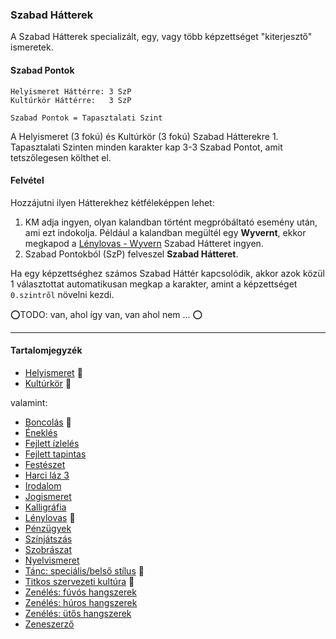 ### Szabad Hátterek

<!-- tag: szabad_hatter -->

A Szabad Hátterek specializált, egy, vagy több képzettséget "kiterjesztő" ismeretek.
#### Szabad Pontok
```
Helyismeret Háttérre: 3 SzP
Kultúrkör Háttérre:   3 SzP

Szabad Pontok = Tapasztalati Szint
```

A Helyismeret (3 fokú) és Kultúrkör (3 fokú) Szabad Hátterekre 1. Tapasztalati Szinten minden karakter kap 3-3 Szabad Pontot, amit tetszőlegesen költhet el.

#### Felvétel
Hozzájutni ilyen Hátterekhez kétféleképpen lehet:
1. KM adja ingyen, olyan kalandban történt megpróbáltató esemény után, ami ezt indokolja. Például a kalandban megültél egy **Wyvernt**, ekkor megkapod a [Lénylovas - Wyvern](hatterek.szabad/lenylovas.md) Szabad Hátteret ingyen.
2.  Szabad Pontokból (SzP) felveszel **Szabad Hátteret**.

Ha egy képzettséghez számos Szabad Háttér kapcsolódik, akkor azok közül 1 választottat automatikusan megkap a karakter, amint a képzettséget `0.szintről` növelni kezdi.

⭕TODO: van, ahol így van, van ahol nem ... ⭕

---
#### Tartalomjegyzék

- [Helyismeret](hatterek.szabad/helyismeret.md) 🔁
- [Kultúrkör](hatterek.szabad/kulturkor.md) 🔁

valamint:

- [Boncolás](hatterek.szabad/boncolas.md) 🔁
- [Éneklés](hatterek.szabad/enekles.md)
- [Fejlett ízlelés](hatterek.szabad/fejlett_izleles.md)
- [Fejlett tapintas](hatterek.szabad/fejlett_tapintas.md)
- [Festészet](hatterek.szabad/festeszet.md)
- [Harci láz 3](hatterek.szabad/harci_laz_3.md)
- [Irodalom](hatterek.szabad/irodalom.md)
- [Jogismeret](hatterek.szabad/jogismeret.md)
- [Kalligráfia](hatterek.szabad/kalligrafia.md)
- [Lénylovas](hatterek.szabad/lenylovas.md) 🔁
- [Pénzügyek](hatterek.szabad/penzugyek.md)
- [Színjátszás](hatterek.szabad/szinjatszas.md)
- [Szobrászat](hatterek.szabad/szobraszat.md)
- [Nyelvismeret](hatterek.szabad/nyelvismeret.md)
- [Tánc: speciális/belső stílus](hatterek.szabad/tanc_belso_stilus.md) 🔁
- [Titkos szervezeti kultúra](hatterek.szabad/titkos_szervezeti_kultura.md) 🔁
- [Zenélés: fúvós hangszerek](hatterek.szabad/zeneles_fuvos_hangszerek.md)
- [Zenélés: húros hangszerek](hatterek.szabad/zeneles_huros_hangszerek.md)
- [Zenélés: ütős hangszerek](hatterek.szabad/zeneles_utos_hangszerek.md)
- [Zeneszerző](hatterek.szabad/zeneszerzo.md)

